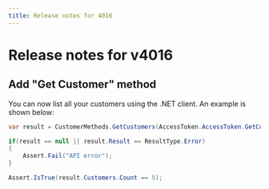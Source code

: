 ```yaml
---
title: Release notes for 4016
---
```


# Release notes for v4016

## Add "Get Customer" method
You can now list all your customers using the .NET client. An example is shown below:

```cs
var result = CustomerMethods.GetCustomers(AccessToken.AccessToken.GetCustomers, new GetCustomersModel { Limit=5 });

if(result == null || result.Result == ResultType.Error)
{
    Assert.Fail("API error");
}

Assert.IsTrue(result.Customers.Count == 5);
```